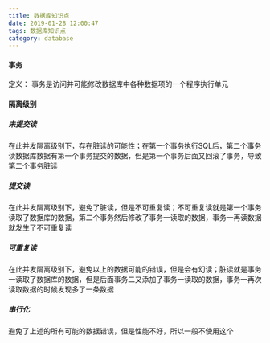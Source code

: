 ```yaml
---
title: 数据库知识点
date: 2019-01-28 12:00:47
tags: 数据库知识点
category: database
---
```


#### 事务

定义： 事务是访问并可能修改数据库中各种数据项的一个程序执行单元

#### 隔离级别

##### 未提交读

在此并发隔离级别下，存在脏读的可能性；在第一个事务执行SQL后，第二个事务读数据库数据有第一个事务提交的数据，但是第一个事务后面又回滚了事务，导致第二个事务脏读

##### 提交读

在此并发隔离级别下，避免了脏读，但是不可重复读；不可重复读就是第一个事务读取了数据库的数据，第二个事务然后修改了事务一读取的数据，事务一再读数据就发生了不可重复读

##### 可重复读

在此并发隔离级别下，避免以上的数据可能的错误，但是会有幻读；脏读就是事务一读取了数据库的数据，但是后面事务二又添加了事务一读取的数据，事务一再次读取数据的时候发现多了一条数据

##### 串行化

避免了上述的所有可能的数据错误，但是性能不好，所以一般不使用这个

